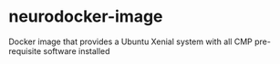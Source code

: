 # neurodocker-image
Docker image that provides a Ubuntu Xenial system with all CMP pre-requisite software installed
